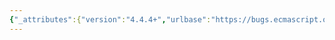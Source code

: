```yaml
---
{"_attributes":{"version":"4.4.4+","urlbase":"https://bugs.ecmascript.org/","maintainer":"dherman@mozilla.com"},"bug":{"bug_id":3076,"creation_ts":"2014-07-26 12:43:00 -0700","short_desc":"9.2.11: missing right-paren","delta_ts":"2014-08-25 08:29:29 -0700","product":"Draft for 6th Edition","component":"editorial issue","version":"Rev 26: July 18, 2014 Draft","rep_platform":"All","op_sys":"All","bug_status":"RESOLVED","resolution":"FIXED","priority":"Normal","bug_severity":"minor","everconfirmed":true,"reporter":{"uid":"jmdyck","name":"Michael Dyck"},"assigned_to":{"uid":"allen","name":"Allen Wirfs-Brock"},"long_desc":[{"commentid":9593,"comment_count":0,"who":{"uid":"jmdyck","name":"Michael Dyck"},"bug_when":"2014-07-26 12:43:45 -0700","thetext":"In 9.2.11 \"SetFunctionName (F, name, prefix) Abstract Operation\",\nstep 5 says:\n    Return DefinePropertyOrThrow(F, \"name\", PropertyDescriptor{...}.\n\nInsert a right-paren before the final period."},{"commentid":9606,"comment_count":1,"who":{"uid":"allen","name":"Allen Wirfs-Brock"},"bug_when":"2014-07-26 16:03:02 -0700","thetext":"fixed in rev27 editor's draft"},{"commentid":9948,"comment_count":2,"who":{"uid":"allen","name":"Allen Wirfs-Brock"},"bug_when":"2014-08-25 08:29:29 -0700","thetext":"fixed in rev27 draft"}]}}
---
```

